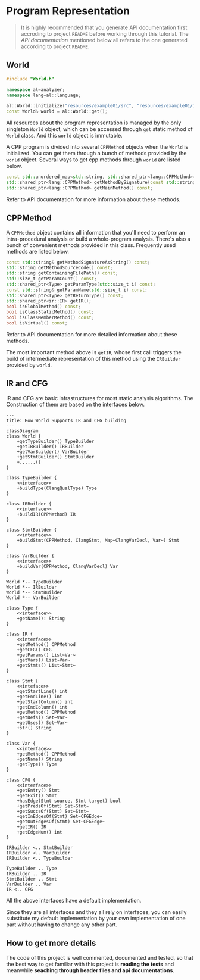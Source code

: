 # Program Representation



> It is highly recommended that you generate API documentation first accroding to project `README` before working through this tutorial. The *API documentation* mentioned below all refers to the one generated according to project `README`.



## World

```cpp
#include "World.h"

namespace al=analyzer;
namespace lang=al::language;

al::World::initialize("resources/example01/src", "resources/example01/include");
const World& world = al::World::get();
```

All resources about the program representation is managed by the only singleton `World` object, which can be accessed through `get` static method of `World` class. And this `world` object is immutable.

A CPP program is divided into several `CPPMethod` objects when the `World` is initialized. You can get them through a bunch of methods provided by the `world` object. Several ways to get cpp methods through `world` are listed below.

```cpp
const std::unordered_map<std::string, std::shared_ptr<lang::CPPMethod>>& getAllMethods() const;
std::shared_ptr<lang::CPPMethod> getMethodBySignature(const std::string& signature) const;
std::shared_ptr<lang::CPPMethod> getMainMethod() const;
```

Refer to API documentation for more information about these methods.



## CPPMethod

A `CPPMethod` object contains all information that you'll need to perform an intra-procedural analysis or build a whole-program analysis. There's also a bunch of convenient methods provided in this class. Frequently used methods are listed below.

```cpp
const std::string& getMethodSignatureAsString() const;
std::string getMethodSourceCode() const;
std::string getContainingFilePath() const;
std::size_t getParamCount() const;
std::shared_ptr<Type> getParamType(std::size_t i) const;
const std::string& getParamName(std::size_t i) const;
std::shared_ptr<Type> getReturnType() const;
std::shared_ptr<ir::IR> getIR();
bool isGlobalMethod() const;
bool isClassStaticMethod() const;
bool isClassMemberMethod() const;
bool isVirtual() const;
```

Refer to API documentation for more detailed information about these methods.

The most important method above is `getIR`, whose first call triggers the build of intermediate representation of this method using the `IRBuilder` provided by `world`.



## IR and CFG

IR and CFG are basic infrastructures for most static analysis algorithms. The Construction of them are based on the interfaces below.

```mermaid
---
title: How World Supports IR and CFG building
---
classDiagram
class World {
	+getTypeBuilder() TypeBuilder
	+getIRBuilder() IRBuilder
	+getVarBuilder() VarBuilder
	+getStmtBuilder() StmtBuilder
	+......()
}

class TypeBuilder {
	<<interface>>
	+buildType(ClangQualType) Type
}

class IRBuilder {
	<<interface>>
	+buildIR(CPPMethod) IR
}

class StmtBuilder {
	<<interface>>
	+buildStmt(CPPMethod, ClangStmt, Map~ClangVarDecl, Var~) Stmt
}

class VarBuilder {
	<<interface>>
	+buildVar(CPPMethod, ClangVarDecl) Var
}

World *-- TypeBuilder
World *-- IRBuilder
World *-- StmtBuilder
World *-- VarBuilder

class Type {
	<<interface>>
	+getName(): String
}

class IR {
	<<interface>>
	+getMethod() CPPMethod
	+getCFG() CFG
	+getParams() List~Var~
	+getVars() List~Var~
	+getStmts() List~Stmt~
}

class Stmt {
	<<inteface>>
	+getStartLine() int
	+getEndLine() int
	+getStartColumn() int
	+getEndColumn() int
	+getMethod() CPPMethod
	+getDefs() Set~Var~
	+getUses() Set~Var~
	+str() String
}

class Var {
	<<interface>>
	+getMethod() CPPMethod
	+getName() String
	+getType() Type
}

class CFG {
	<<interface>>
	+getEntry() Stmt
	+getExit() Stmt
	+hasEdge(Stmt source, Stmt target) bool
	+getPredsOf(Stmt) Set~Stmt~
	+getSuccsOf(Stmt) Set~Stmt~
	+getInEdgesOf(Stmt) Set~CFGEdge~
	+getOutEdgesOf(Stmt) Set~CFGEdge~
	+getIR() IR
	+getEdgeNum() int
}

IRBuilder <.. StmtBuilder
IRBuilder <.. VarBuilder
IRBuilder <.. TypeBuilder

TypeBuilder .. Type
IRBuilder .. IR
StmtBuilder .. Stmt
VarBuilder .. Var
IR <.. CFG
```

All the above interfaces have a default implementation. 

Since they are all interfaces and they all rely on interfaces, you can easily substitute my default implementation by your own implementation of one part without having to change any other part.



## How to get more details

The code of this project is well commented, documented and tested, so that the best way to get familiar with this project is **reading the tests** and meanwhile **seaching through header files and api documentations**.



